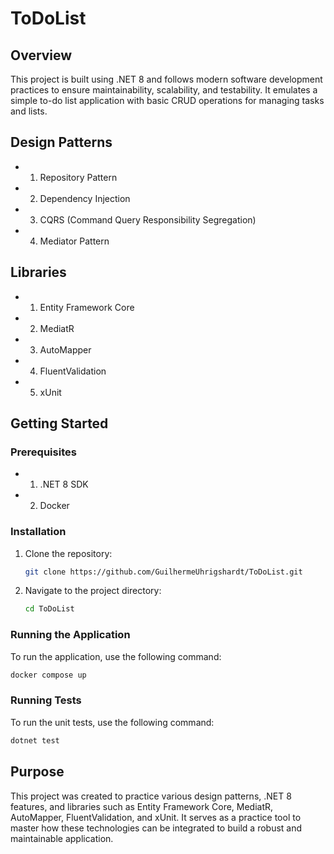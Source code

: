 # ToDoList

## Overview

This project is built using .NET 8 and follows modern software development practices to ensure maintainability, scalability, and testability. It emulates a simple to-do list application with basic CRUD operations for managing tasks and lists.

## Design Patterns

- 1. Repository Pattern
- 2. Dependency Injection
- 3. CQRS (Command Query Responsibility Segregation)
- 4. Mediator Pattern

## Libraries

- 1. Entity Framework Core
- 2. MediatR
- 3. AutoMapper
- 4. FluentValidation
- 5. xUnit

## Getting Started

### Prerequisites
- 1. .NET 8 SDK
- 2. Docker

### Installation
1. Clone the repository:
    ```bash
    git clone https://github.com/GuilhermeUhrigshardt/ToDoList.git
    ```
2. Navigate to the project directory:
    ```bash
    cd ToDoList
    ```

### Running the Application
To run the application, use the following command:
```bash
docker compose up
```

### Running Tests
To run the unit tests, use the following command:
```bash
dotnet test
```

## Purpose

This project was created to practice various design patterns, .NET 8 features, and libraries such as Entity Framework Core, MediatR, AutoMapper, FluentValidation, and xUnit. It serves as a practice tool to master how these technologies can be integrated to build a robust and maintainable application.
